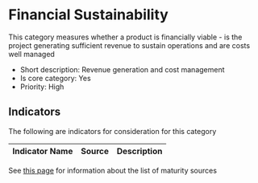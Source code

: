 # Financial Sustainability

This category measures whether a product is financially viable - is the project generating
sufficient revenue to sustain operations and are costs well managed

* Short description: Revenue generation and cost management
* Is core category: Yes
* Priority: High


## Indicators

The following are indicators for consideration for this category

| Indicator Name | Source | Description | 
| --- | --- | --- |


See [this page](sources.md) for information about the list of maturity sources